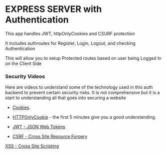 # EXPRESS SERVER with Authentication

This app handles JWT, httpOnlyCookies and CSURF protection

It includes authroutes for Register, Login, Logout, and checking Authentication

This will allow you to setup Protected routes based on user being Logged In on the Client Side

### Security Videos

Here are videos to understand some of the technology used in this auth backend to prevent certain security risks. It is not comprehensive but it is a start to understanding all that goes into securing a website

- [Cookies](https://www.youtube.com/watch?v=s04Vjlcgwco)

- [HTTPOnlyCookie](https://www.youtube.com/watch?v=ROg1p0UZL0M) - the first 5 minutes give you a good understanding.

- [JWT - JSON Web Tokens](https://www.youtube.com/watch?v=P2CPd9ynFLg)

- [CSRF - Cross Site Resource Forgery](https://www.youtube.com/watch?v=eWEgUcHPle0)

[XSS - Cross Site Scripting](https://www.youtube.com/watch?v=EoaDgUgS6QA)

